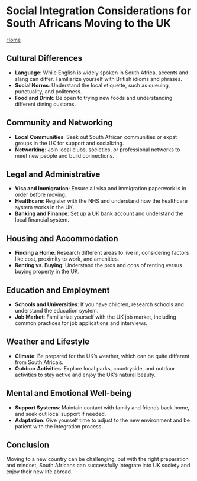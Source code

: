# Social Integration Considerations for South Africans Moving to the UK

[Home](README.md)

## Cultural Differences
- **Language**: While English is widely spoken in South Africa, accents and slang can differ. Familiarize yourself with British idioms and phrases.
- **Social Norms**: Understand the local etiquette, such as queuing, punctuality, and politeness.
- **Food and Drink**: Be open to trying new foods and understanding different dining customs.

## Community and Networking
- **Local Communities**: Seek out South African communities or expat groups in the UK for support and socializing.
- **Networking**: Join local clubs, societies, or professional networks to meet new people and build connections.

## Legal and Administrative
- **Visa and Immigration**: Ensure all visa and immigration paperwork is in order before moving.
- **Healthcare**: Register with the NHS and understand how the healthcare system works in the UK.
- **Banking and Finance**: Set up a UK bank account and understand the local financial system.

## Housing and Accommodation
- **Finding a Home**: Research different areas to live in, considering factors like cost, proximity to work, and amenities.
- **Renting vs. Buying**: Understand the pros and cons of renting versus buying property in the UK.

## Education and Employment
- **Schools and Universities**: If you have children, research schools and understand the education system.
- **Job Market**: Familiarize yourself with the UK job market, including common practices for job applications and interviews.

## Weather and Lifestyle
- **Climate**: Be prepared for the UK’s weather, which can be quite different from South Africa’s.
- **Outdoor Activities**: Explore local parks, countryside, and outdoor activities to stay active and enjoy the UK’s natural beauty.

## Mental and Emotional Well-being
- **Support Systems**: Maintain contact with family and friends back home, and seek out local support if needed.
- **Adaptation**: Give yourself time to adjust to the new environment and be patient with the integration process.

## Conclusion
Moving to a new country can be challenging, but with the right preparation and mindset, South Africans can successfully integrate into UK society and enjoy their new life abroad.